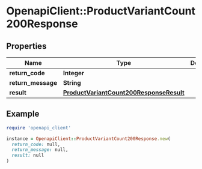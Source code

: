 # OpenapiClient::ProductVariantCount200Response

## Properties

| Name | Type | Description | Notes |
| ---- | ---- | ----------- | ----- |
| **return_code** | **Integer** |  | [optional] |
| **return_message** | **String** |  | [optional] |
| **result** | [**ProductVariantCount200ResponseResult**](ProductVariantCount200ResponseResult.md) |  | [optional] |

## Example

```ruby
require 'openapi_client'

instance = OpenapiClient::ProductVariantCount200Response.new(
  return_code: null,
  return_message: null,
  result: null
)
```

